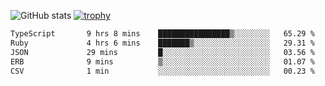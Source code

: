 ![GitHub stats](https://github-readme-stats.vercel.app/api?username=ksk001100&show_icons=true&theme=tokyonight)
[![trophy](https://github-profile-trophy.vercel.app/?username=ksk001100&theme=onedark)](https://github.com/ryo-ma/github-profile-trophy)

<!--START_SECTION:waka-->

```txt
TypeScript       9 hrs 8 mins    ████████████████▒░░░░░░░░   65.29 %
Ruby             4 hrs 6 mins    ███████▒░░░░░░░░░░░░░░░░░   29.31 %
JSON             29 mins         █░░░░░░░░░░░░░░░░░░░░░░░░   03.56 %
ERB              9 mins          ▒░░░░░░░░░░░░░░░░░░░░░░░░   01.07 %
CSV              1 min           ░░░░░░░░░░░░░░░░░░░░░░░░░   00.23 %
```

<!--END_SECTION:waka-->
